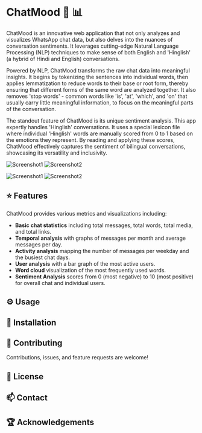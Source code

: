 # ChatMood :speech_balloon: :bar_chart:

ChatMood is an innovative web application that not only analyzes and visualizes WhatsApp chat data, but also delves into the nuances of conversation sentiments. It leverages cutting-edge Natural Language Processing (NLP) techniques to make sense of both English and 'Hinglish' (a hybrid of Hindi and English) conversations. 

Powered by NLP, ChatMood transforms the raw chat data into meaningful insights. It begins by tokenizing the sentences into individual words, then applies lemmatization to reduce words to their base or root form, thereby ensuring that different forms of the same word are analyzed together. It also removes 'stop words' - common words like 'is', 'at', 'which', and 'on' that usually carry little meaningful information, to focus on the meaningful parts of the conversation.

The standout feature of ChatMood is its unique sentiment analysis. This app expertly handles 'Hinglish' conversations. It uses a special lexicon file where individual 'Hinglish' words are manually scored from 0 to 1 based on the emotions they represent. By reading and applying these scores, ChatMood effectively captures the sentiment of bilingual conversations, showcasing its versatility and inclusivity.

![Screenshot1](link-to-screenshot1-goes-here)
![Screenshot2](link-to-screenshot2-goes-here)
<!-- Add more screenshots if needed -->

<!-- rest of the readme file -->


![Screenshot1](link-to-screenshot1-goes-here)
![Screenshot2](link-to-screenshot2-goes-here)
<!-- Add more screenshots if needed -->

## :star: Features

ChatMood provides various metrics and visualizations including:

- **Basic chat statistics** including total messages, total words, total media, and total links.
- **Temporal analysis** with graphs of messages per month and average messages per day.
- **Activity analysis** mapping the number of messages per weekday and the busiest chat days.
- **User analysis** with a bar graph of the most active users.
- **Word cloud** visualization of the most frequently used words.
- **Sentiment Analysis** scores from 0 (most negative) to 10 (most positive) for overall chat and individual users.

## :gear: Usage

<!-- Add instructions on how to use your app here -->

## :wrench: Installation 

<!-- Add instructions on how to install your app here -->

## :handshake: Contributing

Contributions, issues, and feature requests are welcome!

## :memo: License

<!-- Add license information here -->

## :mailbox: Contact

<!-- Add contact information here -->

## :trophy: Acknowledgements

<!-- Acknowledge the work of others here -->

